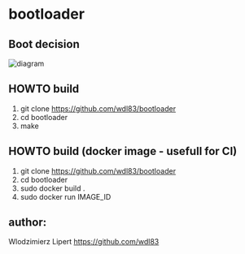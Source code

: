 # bootloader

## Boot decision

![diagram](diagrams/boot_decision.png)

## HOWTO build

1. git clone https://github.com/wdl83/bootloader
1. cd bootloader
1. make

## HOWTO build (docker image - usefull for CI)
1. git clone https://github.com/wdl83/bootloader
1. cd bootloader
1. sudo docker build .
1. sudo docker run IMAGE_ID 

## author:
Wlodzimierz Lipert https://github.com/wdl83
